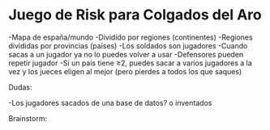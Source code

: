 # Juego de Risk para Colgados del Aro

-Mapa de españa/mundo
-Dividido por regiones (continentes)
-Regiones divididas por provincias (países)
-Los soldados son jugadores
-Cuando sacas a un jugador ya no lo puedes volver a usar
-Defensores pueden repetir jugador 
-Si un país tiene ≥2, puedes sacar a varios jugadores a la vez y los jueces eligen al mejor (pero pierdes a todos los que saques)



Dudas:

-Los jugadores sacados de una base de datos? o inventados



Brainstorm:

